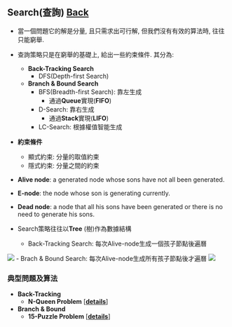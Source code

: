 ## Search(查詢)	[Back](./../Analysis.md)
- 當一個問題它的解是分量, 且只需求出可行解, 但我們沒有有效的算法時, 往往只能窮舉.
- 查詢策略只是在窮舉的基礎上, 給出一些約束條件. 其分為:
	- **Back-Tracking Search**
		- DFS(Depth-first Search)
	- **Branch & Bound Search**
		- BFS(Breadth-first Search): 靠左生成
			- 通過**Queue**實現(**FIFO**)
		- D-Search: 靠右生成
			- 通過**Stack**實現(**LIFO**)
		- LC-Search: 根據權值智能生成

- **約束條件**
	- 顯式約束: 分量的取值約束
	- 隱式約束: 分量之間的約束

- **Alive node**: a generated node whose sons have not all been generated.
- **E-node**: the node whose son is generating currently.
- **Dead node**: a node that all his sons have been generated or there is no need to generate his sons.
- Search策略往往以**Tree** (樹)作為數據結構
	- Back-Tracking Search: 每次Alive-node生成一個孩子節點後遍曆
<img src="./tree_backtrack.png">
	- Brach & Bound Search: 每次Alive-node生成所有孩子節點後才遍曆
<img src="./tree_bound_branch.png">



### 典型問題及算法
- **Back-Tracking**
	- **N-Queen Problem** [[**details**](./NQueen/NQueen.md)]
- **Branch & Bound**
	- **15-Puzzle Problem** [[**details**](./15Puzzle/15Puzzle.md)]
